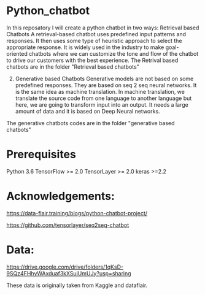 # Python_chatbot
In this reposatory I will create a python chatbot in two ways:
Retrieval based Chatbots
A retrieval-based chatbot uses predefined input patterns and responses. It then uses some type of heuristic approach to select the appropriate response. It is widely used in the industry to make goal-oriented chatbots where we can customize the tone and flow of the chatbot to drive our customers with the best experience.
The Retrival based chatbots are in the folder "Retrieval based chatbots"

2. Generative based Chatbots
Generative models are not based on some predefined responses.
They are based on seq 2 seq neural networks. It is the same idea as machine translation. In machine translation, we translate the source code from one language to another language but here, we are going to transform input into an output. It needs a large amount of data and it is based on Deep Neural networks.

The generative chatbots codes are in the folder "generative based chatbots"

# Prerequisites
Python 3.6
TensorFlow >= 2.0
TensorLayer >= 2.0
keras >=2.2


# Acknowledgements:
https://data-flair.training/blogs/python-chatbot-project/

https://github.com/tensorlayer/seq2seq-chatbot

# Data:
https://drive.google.com/drive/folders/1qKsD-9SQz4FHhyWAxduaf3kXSuiUmUJy?usp=sharing

These data is originally taken from Kaggle and dataflair.
